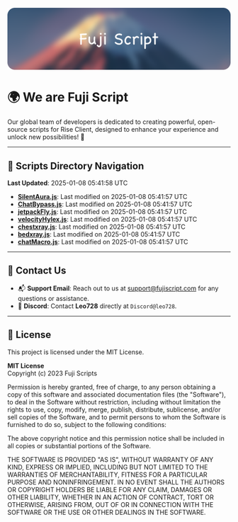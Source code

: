![Banner](.github/b.webp)

# 🌍 **We are Fuji Script**

Our global team of developers is dedicated to creating powerful, open-source scripts for Rise Client, designed to enhance your experience and unlock new possibilities! 🌟

---
<!-- SCRIPTS_NAVIGATION_START -->
## 📂 **Scripts Directory Navigation**

**Last Updated**: 2025-01-08 05:41:58 UTC

- **[SilentAura.js](scripts/SilentAura.js)**: Last modified on 2025-01-08 05:41:57 UTC
- **[ChatBypass.js](scripts/ChatBypass.js)**: Last modified on 2025-01-08 05:41:57 UTC
- **[jetpackFly.js](scripts/jetpackFly.js)**: Last modified on 2025-01-08 05:41:57 UTC
- **[velocityHylex.js](scripts/velocityHylex.js)**: Last modified on 2025-01-08 05:41:57 UTC
- **[chestxray.js](scripts/chestxray.js)**: Last modified on 2025-01-08 05:41:57 UTC
- **[bedxray.js](scripts/bedxray.js)**: Last modified on 2025-01-08 05:41:57 UTC
- **[chatMacro.js](scripts/chatMacro.js)**: Last modified on 2025-01-08 05:41:57 UTC

<!-- SCRIPTS_NAVIGATION_END -->

---

## 💬 **Contact Us**  
- 📬 **Support Email**: Reach out to us at [support@fujiscript.com](mailto:support@fujiscript.com) for any questions or assistance.  
- 💬 **Discord**: Contact **Leo728** directly at `Discord@leo728`.

---

## 📜 **License**

This project is licensed under the MIT License.  

**MIT License**  
Copyright (c) 2023 Fuji Scripts  

Permission is hereby granted, free of charge, to any person obtaining a copy of this software and associated documentation files (the "Software"), to deal in the Software without restriction, including without limitation the rights to use, copy, modify, merge, publish, distribute, sublicense, and/or sell copies of the Software, and to permit persons to whom the Software is furnished to do so, subject to the following conditions:  

The above copyright notice and this permission notice shall be included in all copies or substantial portions of the Software.  

THE SOFTWARE IS PROVIDED "AS IS", WITHOUT WARRANTY OF ANY KIND, EXPRESS OR IMPLIED, INCLUDING BUT NOT LIMITED TO THE WARRANTIES OF MERCHANTABILITY, FITNESS FOR A PARTICULAR PURPOSE AND NONINFRINGEMENT. IN NO EVENT SHALL THE AUTHORS OR COPYRIGHT HOLDERS BE LIABLE FOR ANY CLAIM, DAMAGES OR OTHER LIABILITY, WHETHER IN AN ACTION OF CONTRACT, TORT OR OTHERWISE, ARISING FROM, OUT OF OR IN CONNECTION WITH THE SOFTWARE OR THE USE OR OTHER DEALINGS IN THE SOFTWARE.  
